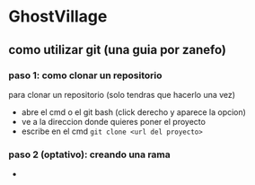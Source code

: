 # GhostVillage

## como utilizar git (una guia por zanefo) 

### paso 1: como clonar un repositorio 

para clonar un repositorio (solo tendras que hacerlo una vez) 

- abre el cmd o el git bash (click derecho y aparece la opcion) 
- ve a la direccion donde quieres poner el proyecto 
- escribe en el cmd ```git clone <url del proyecto> ```

### paso 2 (optativo): creando una rama  

- 
